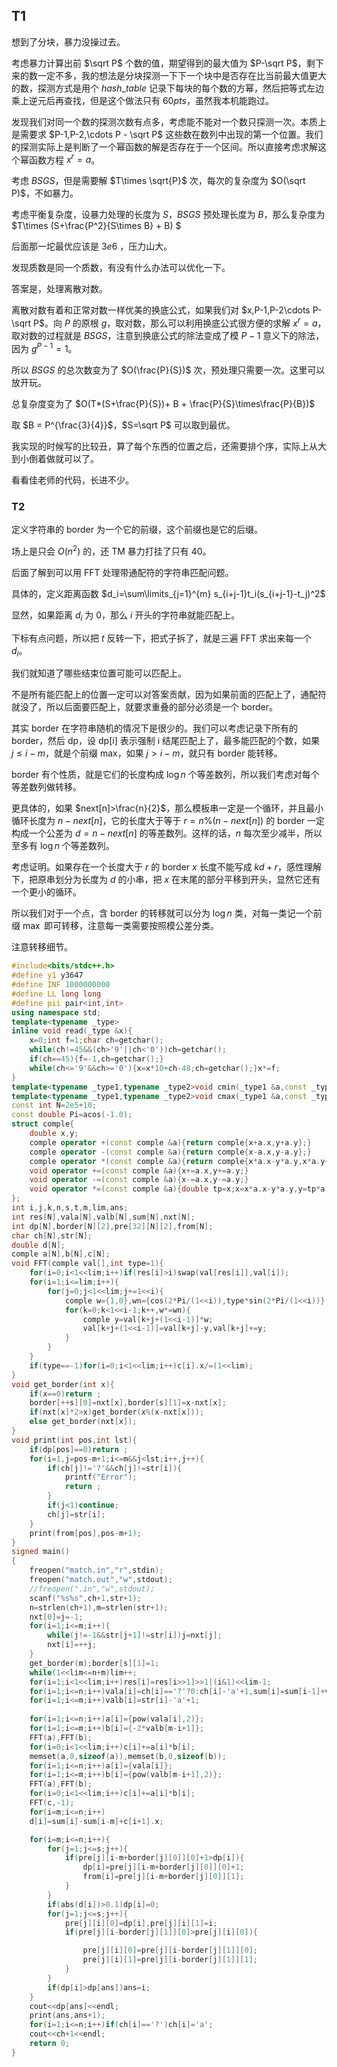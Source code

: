 ## T1

想到了分块，暴力没操过去。

考虑暴力计算出前 $\sqrt P$ 个数的值，期望得到的最大值为 $P-\sqrt P$，剩下来的数一定不多，我的想法是分块探测一下下一个块中是否存在比当前最大值更大的数，探测方式是用个 $hash \_table$ 记录下每块的每个数的方幂，然后把等式左边乘上逆元后再查找，但是这个做法只有 $60pts$，虽然我本机能跑过。

发现我们对同一个数的探测次数有点多，考虑能不能对一个数只探测一次。本质上是需要求 $P-1,P-2,\cdots P - \sqrt P$ 这些数在数列中出现的第一个位置。我们的探测实际上是判断了一个幂函数的解是否存在于一个区间。所以直接考虑求解这个幂函数方程 $x^r = a$。

考虑 $BSGS$，但是需要解 $T\times \sqrt{P}$ 次，每次的复杂度为 $O(\sqrt P)$，不如暴力。

考虑平衡复杂度，设暴力处理的长度为 $S$，$BSGS$ 预处理长度为 $B$，那么复杂度为 $T\times (S+\frac{P^2}{S\times B} + B) $

后面那一坨最优应该是 $3e6$ ，压力山大。

发现质数是同一个质数，有没有什么办法可以优化一下。

答案是，处理离散对数。

离散对数有着和正常对数一样优美的换底公式，如果我们对 $x,P-1,P-2\cdots P-\sqrt P$。向 $P$  的原根 $g$，取对数，那么可以利用换底公式很方便的求解 $x^r = a$，取对数的过程就是 $BSGS$，注意到换底公式的除法变成了模 $P-1$ 意义下的除法，因为 $g^{P-1} = 1$。

所以 $BSGS$ 的总次数变为了 $O(\frac{P}{S})$ 次，预处理只需要一次。这里可以放开玩。

总复杂度变为了 $O(T*(S+\frac{P}{S})+ B  + \frac{P}{S}\times\frac{P}{B})$

取 $B = P^{\frac{3}{4}}$，$S=\sqrt P$ 可以取到最优。

我实现的时候写的比较丑，算了每个东西的位置之后，还需要排个序，实际上从大到小倒着做就可以了。

看看佳老师的代码，长进不少。

### T2

定义字符串的 border 为一个它的前缀，这个前缀也是它的后缀。

场上是只会 $O(n^2)$ 的，还 TM 暴力打挂了只有 40。

后面了解到可以用 FFT 处理带通配符的字符串匹配问题。

具体的，定义距离函数 $d_i=\sum\limits_{j=1}^{m} s_{i+j-1}t_i(s_{i+j-1}-t_j)^2$

显然，如果距离 $d_i$ 为 $0$，那么 $i$ 开头的字符串就能匹配上。

下标有点问题，所以把 $t$ 反转一下，把式子拆了，就是三遍 FFT 求出来每一个 $d_i$。

我们就知道了哪些结束位置可能可以匹配上。

不是所有能匹配上的位置一定可以对答案贡献，因为如果前面的匹配上了，通配符就没了，所以后面要匹配上，就要求重叠的部分必须是一个 border。

其实 border 在字符串随机的情况下是很少的。我们可以考虑记录下所有的 border，然后 dp，设 dp[i] 表示强制 i 结尾匹配上了，最多能匹配的个数，如果 $j\leq i-m$，就是个前缀 max，如果 $j> i-m$，就只有 border 能转移。

border 有个性质，就是它们的长度构成 $\log n$ 个等差数列，所以我们考虑对每个等差数列做转移。

更具体的，如果 $next[n]>\frac{n}{2}$，那么模板串一定是一个循环，并且最小循环长度为 $n-next[n]$，它的长度大于等于 $r=n\%(n-next[n])$ 的 border 一定构成一个公差为 $d=n-next[n]$ 的等差数列。这样的话，$n$ 每次至少减半，所以至多有 $\log n$ 个等差数列。

考虑证明。如果存在一个长度大于 $r$ 的 border  $x$ 长度不能写成 $kd+r$，感性理解下，把原串划分为长度为 $d$ 的小串，把 $x$ 在末尾的部分平移到开头，显然它还有一个更小的循环。

所以我们对于一个点，含 border 的转移就可以分为 $\log n$ 类，对每一类记一个前缀 $\max$ 即可转移，注意每一类需要按照模公差分类。

注意转移细节。

```c++
#include<bits/stdc++.h>
#define y1 y3647
#define INF 1000000000
#define LL long long
#define pii pair<int,int>
using namespace std;
template<typename _type>
inline void read(_type &x){
	x=0;int f=1;char ch=getchar();
	while(ch!=45&&(ch>'9'||ch<'0'))ch=getchar();
	if(ch==45){f=-1,ch=getchar();}
	while(ch<='9'&&ch>='0'){x=x*10+ch-48;ch=getchar();}x*=f;
}
template<typename _type1,typename _type2>void cmin(_type1 &a,const _type2 b){if(a>b)a=b;}
template<typename _type1,typename _type2>void cmax(_type1 &a,const _type2 b){if(a<b)a=b;}
const int N=2e5+10;
const double Pi=acos(-1.0);
struct comple{
	double x,y;
	comple operator +(const comple &a){return comple{x+a.x,y+a.y};}
	comple operator -(const comple &a){return comple{x-a.x,y-a.y};}
	comple operator *(const comple &a){return comple{x*a.x-y*a.y,x*a.y+y*a.x};}
	void operator +=(const comple &a){x+=a.x,y+=a.y;}
	void operator -=(const comple &a){x-=a.x,y-=a.y;}
	void operator *=(const comple &a){double tp=x;x=x*a.x-y*a.y,y=tp*a.y+y*a.x;}
};
int i,j,k,n,s,t,m,lim,ans;
int res[N],vala[N],valb[N],sum[N],nxt[N];
int dp[N],border[N][2],pre[32][N][2],from[N];
char ch[N],str[N];
double d[N];
comple a[N],b[N],c[N];
void FFT(comple val[],int type=1){
	for(i=0;i<1<<lim;i++)if(res[i]>i)swap(val[res[i]],val[i]);
	for(i=1;i<=lim;i++){
		for(j=0;j<1<<lim;j+=1<<i){
			comple w={1,0},wn={cos(2*Pi/(1<<i)),type*sin(2*Pi/(1<<i))};
			for(k=0;k<1<<i-1;k++,w*=wn){
				comple y=val[k+j+(1<<i-1)]*w;
				val[k+j+(1<<i-1)]=val[k+j]-y,val[k+j]+=y;
			}
		}
	}
	if(type==-1)for(i=0;i<1<<lim;i++)c[i].x/=(1<<lim);
}
void get_border(int x){
	if(x==0)return ;
	border[++s][0]=nxt[x],border[s][1]=x-nxt[x];
	if(nxt[x]*2>x)get_border(x%(x-nxt[x]));
	else get_border(nxt[x]);
}
void print(int pos,int lst){
	if(dp[pos]==0)return ;
	for(i=1,j=pos-m+1;i<=m&&j<lst;i++,j++){
		if(ch[j]!='?'&&ch[j]!=str[i]){
			printf("Error");
			return ;
		}
		if(j<1)continue;
		ch[j]=str[i];
	}
	print(from[pos],pos-m+1);
}
signed main()
{
 	freopen("match.in","r",stdin);
	freopen("match.out","w",stdout);
	//freopen(".in","w",stdout);
	scanf("%s%s",ch+1,str+1);
	n=strlen(ch+1),m=strlen(str+1);
	nxt[0]=j=-1;
	for(i=1;i<=m;i++){
		while(j!=-1&&str[j+1]!=str[i])j=nxt[j];
		nxt[i]=++j;
	}
	get_border(m);border[s][1]=1;
	while(1<<lim<=n+m)lim++;
	for(i=1;i<1<<lim;i++)res[i]=res[i>>1]>>1|(i&1)<<lim-1;
	for(i=1;i<=n;i++)vala[i]=ch[i]=='?'?0:ch[i]-'a'+1,sum[i]=sum[i-1]+vala[i]*vala[i]*vala[i];
	for(i=1;i<=m;i++)valb[i]=str[i]-'a'+1;
	
	for(i=1;i<=n;i++)a[i]={pow(vala[i],2)};
	for(i=1;i<=m;i++)b[i]={-2*valb[m-i+1]};
	FFT(a),FFT(b);
	for(i=0;i<1<<lim;i++)c[i]+=a[i]*b[i];
	memset(a,0,sizeof(a)),memset(b,0,sizeof(b));
	for(i=1;i<=n;i++)a[i]={vala[i]};
	for(i=1;i<=m;i++)b[i]={pow(valb[m-i+1],2)};
	FFT(a),FFT(b);
	for(i=0;i<1<<lim;i++)c[i]+=a[i]*b[i];
	FFT(c,-1);
	for(i=m;i<=n;i++)
	d[i]=sum[i]-sum[i-m]+c[i+1].x;

	for(i=m;i<=n;i++){
		for(j=1;j<=s;j++){
			if(pre[j][i-m+border[j][0]][0]+1>dp[i]){
				dp[i]=pre[j][i-m+border[j][0]][0]+1;
				from[i]=pre[j][i-m+border[j][0]][1];
			}
		}
		if(abs(d[i])>0.1)dp[i]=0;
		for(j=1;j<=s;j++){
			pre[j][i][0]=dp[i],pre[j][i][1]=i;
			if(pre[j][i-border[j][1]][0]>pre[j][i][0]){

				pre[j][i][0]=pre[j][i-border[j][1]][0];
				pre[j][i][1]=pre[j][i-border[j][1]][1];
			}
		}
		if(dp[i]>dp[ans])ans=i;
	}
	cout<<dp[ans]<<endl;
	print(ans,ans+1);
	for(i=1;i<=n;i++)if(ch[i]=='?')ch[i]='a';
	cout<<ch+1<<endl;
	return 0;
}


```

